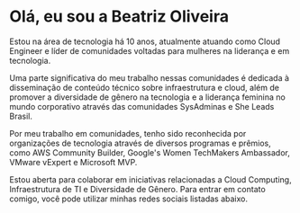 Olá, eu sou a Beatriz Oliveira
=================================

Estou na área de tecnologia há 10 anos, atualmente atuando como Cloud Engineer e líder de comunidades voltadas para mulheres na liderança e em tecnologia. 

Uma parte significativa do meu trabalho nessas comunidades é dedicada à disseminação de conteúdo técnico sobre infraestrutura e cloud, além de promover a diversidade de gênero na tecnologia e a liderança feminina no mundo corporativo através das comunidades SysAdminas e She Leads Brasil.

Por meu trabalho em comunidades, tenho sido reconhecida por organizações de tecnologia através de diversos programas e prêmios, como AWS Community Builder, Google's Women TechMakers Ambassador, VMware vExpert e Microsoft MVP.

Estou aberta para colaborar em iniciativas relacionadas a Cloud Computing, Infraestrutura de TI e Diversidade de Gênero. Para entrar em contato comigo, você pode utilizar minhas redes sociais listadas abaixo.

